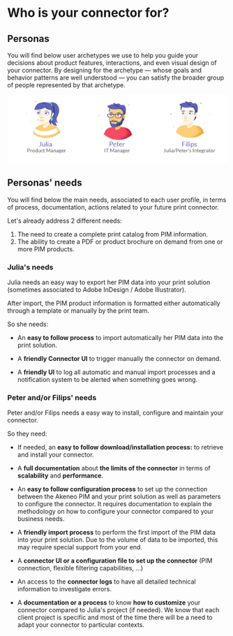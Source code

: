 # Who is your connector for?

## Personas

You will find below user archetypes we use to help you guide your decisions about product features, interactions, and even visual design of your connector. By designing for the archetype — whose goals and behavior patterns are well understood — you can satisfy the broader group of people represented by that archetype.

![Personas](../../img/guides/personas.png)

## Personas' needs

You will find below the main needs, associated to each user profile, in terms of process, documentation, actions related to your future print connector.

Let's already address 2 different needs:
1. The need to create a complete print catalog from PIM information.
2. The ability to create a PDF or product brochure on demand from one or more PIM products.


### Julia's needs

Julia needs an easy way to export her PIM data into your print solution (sometimes associated to Adobe InDesign / Adobe Illustrator).

After import, the PIM product information is formatted either automatically through a template or manually by the print team.

So she needs:

* An **easy to follow process** to import automatically her PIM data into the print solution.

* A **friendly Connector UI** to trigger manually the connector on demand.

* A **friendly UI** to log all automatic and manual import processes and a notification system to be alerted when something goes wrong.

### Peter and/or Filips' needs

Peter and/or Filips needs a easy way to install, configure and maintain your connector.

So they need:

* If needed, an **easy to follow download/installation process:** to retrieve and install your connector.

* A **full documentation** about **the limits of the connector** in terms of **scalability** and **performance**.

* An **easy to follow configuration process** to set up the connection between the Akeneo PIM and your print solution as well as parameters to configure the connector. It requires documentation to explain the methodology on how to configure your connector compared to your business needs.

* A **friendly import process** to perform the first import of the PIM data into your print solution. Due to the volume of data to be imported, this may require special support from your end.

* A **connector UI or a configuration file to set up the connector** (PIM connection, flexible filtering capabilities, …)

* An access to the **connector logs** to have all detailed technical information to investigate errors.

* A **documentation or a process** to know **how to customize** your connector compared to Julia's project (if needed). We know that each client project is specific and most of the time there will be a need to adapt your connector to particular contexts.
